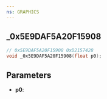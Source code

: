 ```yaml
---
ns: GRAPHICS
---
```

## _0x5E9DAF5A20F15908

```c
// 0x5E9DAF5A20F15908 0xD2157428
void _0x5E9DAF5A20F15908(float p0);
```


## Parameters
* **p0**: 

